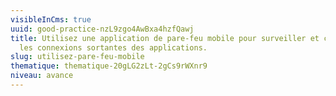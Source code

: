 ```yaml
---
visibleInCms: true
uuid: good-practice-nzL9zgo4AwBxa4hzfQawj
title: Utilisez une application de pare-feu mobile pour surveiller et contrôler
  les connexions sortantes des applications.
slug: utilisez-pare-feu-mobile
thematique: thematique-20gLG2zLt-2gCs9rWXnr9
niveau: avance
---
```

